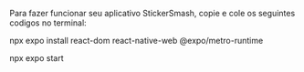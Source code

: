 Para fazer funcionar seu aplicativo StickerSmash, copie e cole os seguintes codigos no terminal:

npx expo install react-dom react-native-web @expo/metro-runtime

npx expo start